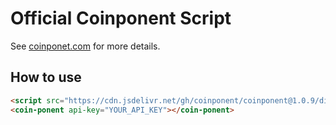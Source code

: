# Official Coinponent Script
See [coinponet.com](https://coinponet.com) for more details.

## How to use

```html
<script src="https://cdn.jsdelivr.net/gh/coinponent/coinponent@1.0.9/dist/coinponent.js"></script>
<coin-ponent api-key="YOUR_API_KEY"></coin-ponent>
```
